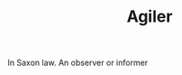 ---
title: Agiler
letter: A
permalink: "/definitions/agiler.html"
body: In Saxon law. An observer or informer
published_at: '2018-07-07'
source: Black's Law Dictionary
layout: post
---
